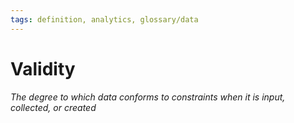 ```yaml
---
tags: definition, analytics, glossary/data
---
```

#  Validity
*The degree to which data conforms to constraints when it is input, collected, or created*